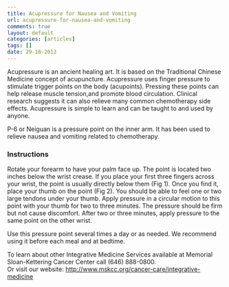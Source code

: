 ```yaml
---
title: Acupressure for Nausea and Vomiting
url: acupressure-for-nausea-and-vomiting
comments: true
layout: default
categories: [articles]
tags: []
date: 29-10-2012
---
```

Acupressure is an ancient healing art. It is based on the Traditional Chinese Medicine concept of acupuncture. Acupressure uses finger pressure to stimulate trigger points on the body (acupoints). Pressing these points can help release muscle tension,and promote blood circulation. Clinical research suggests it can also relieve many common chemotherapy side effects. Acupressure is simple to learn and can be taught to and used by anyone.

P-6 or Neiguan is a pressure point on the inner arm. It has been used to relieve nausea and vomiting related to chemotherapy.

### Instructions
Rotate your forearm to have your palm face up. The point is located two inches below the wrist crease. If you place your first three fingers across your wrist, the point is usually directly below them (Fig 1). Once you find it, place your thumb on the point (Fig 2). You should be able to feel one or two large tendons under your thumb. Apply pressure in a circular motion to this point with your thumb for two to three minutes. The pressure should be firm but not cause discomfort. After two or three minutes, apply pressure to the same point on the other wrist.  

Use this pressure point several times a day or as needed. We recommend using it before each meal and at bedtime.

To learn about other Integrative Medicine Services available at Memorial Sloan-Kettering Cancer Center call (646) 888-0800.  
Or visit our website: http://www.mskcc.org/cancer-care/integrative-medicine